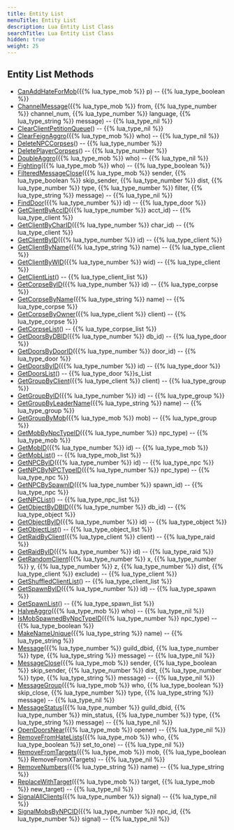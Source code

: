 ```yaml
---
title: Entity List
menuTitle: Entity List
description: Lua Entity List Class
searchTitle: Lua Entity List Class
hidden: true
weight: 25
---
```


## Entity List Methods
- [CanAddHateForMob](canaddhateformob)({{% lua_type_mob %}} p) -- {{% lua_type_boolean %}}
- [ChannelMessage](channelmessage)({{% lua_type_mob %}} from, {{% lua_type_number %}} channel_num, {{% lua_type_number %}} language, {{% lua_type_string %}} message) -- {{% lua_type_nil %}}
- [ClearClientPetitionQueue](clearclientpetitionqueue)() -- {{% lua_type_nil %}}
- [ClearFeignAggro](clearfeignaggro)({{% lua_type_mob %}} who) -- {{% lua_type_nil %}}
- [DeleteNPCCorpses](deletenpccorpses)() -- {{% lua_type_number %}}
- [DeletePlayerCorpses](deleteplayercorpses)() -- {{% lua_type_number %}}
- [DoubleAggro](doubleaggro)({{% lua_type_mob %}} who) -- {{% lua_type_nil %}}
- [Fighting](fighting)({{% lua_type_mob %}} who) -- {{% lua_type_boolean %}}
- [FilteredMessageClose](filteredmessageclose)({{% lua_type_mob %}} sender, {{% lua_type_boolean %}} skip_sender, {{% lua_type_number %}} dist, {{% lua_type_number %}} type, {{% lua_type_number %}} filter, {{% lua_type_string %}} message) -- {{% lua_type_nil %}}
- [FindDoor](finddoor)({{% lua_type_number %}} id) -- {{% lua_type_door %}}
- [GetClientByAccID](getclientbyaccid)({{% lua_type_number %}} acct_id) -- {{% lua_type_client %}}
- [GetClientByCharID](getclientbycharid)({{% lua_type_number %}} char_id) -- {{% lua_type_client %}}
- [GetClientByID](getclientbyid)({{% lua_type_number %}} id) -- {{% lua_type_client %}}
- [GetClientByName](getclientbyname)({{% lua_type_string %}} name) -- {{% lua_type_client %}}
- [GetClientByWID](getclientbywid)({{% lua_type_number %}} wid) -- {{% lua_type_client %}}
- [GetClientList](getclientlist)() -- {{% lua_type_client_list %}}
- [GetCorpseByID](getcorpsebyid)({{% lua_type_number %}} id) -- {{% lua_type_corpse %}}
- [GetCorpseByName](getcorpsebyname)({{% lua_type_string %}} name) -- {{% lua_type_corpse %}}
- [GetCorpseByOwner](getcorpsebyowner)({{% lua_type_client %}} client) -- {{% lua_type_corpse %}}
- [GetCorpseList](getcorpselist)() -- {{% lua_type_corpse_list %}}
- [GetDoorsByDBID](getdoorsbydbid)({{% lua_type_number %}} db_id) -- {{% lua_type_door %}}
- [GetDoorsByDoorID](getdoorsbydoorid)({{% lua_type_number %}} door_id) -- {{% lua_type_door %}}
- [GetDoorsByID](getdoorsbyid)({{% lua_type_number %}} id) -- {{% lua_type_door %}}
- [GetDoorsList](getdoorslist)() -- {{% lua_type_door %}}s_List
- [GetGroupByClient](getgroupbyclient)({{% lua_type_client %}} client) -- {{% lua_type_group %}}
- [GetGroupByID](getgroupbyid)({{% lua_type_number %}} id) -- {{% lua_type_group %}}
- [GetGroupByLeaderName](getgroupbyleadername)({{% lua_type_string %}} name) -- {{% lua_type_group %}}
- [GetGroupByMob](getgroupbymob)({{% lua_type_mob %}} mob) -- {{% lua_type_group %}}
- [GetMobByNpcTypeID](getmobbynpctypeid)({{% lua_type_number %}} npc_type) -- {{% lua_type_mob %}}
- [GetMobID](getmobid)({{% lua_type_number %}} id) -- {{% lua_type_mob %}}
- [GetMobList](getmoblist)() -- {{% lua_type_mob_list %}}
- [GetNPCByID](getnpcbyid)({{% lua_type_number %}} id) -- {{% lua_type_npc %}}
- [GetNPCByNPCTypeID](getnpcbynpctypeid)({{% lua_type_number %}} npc_type) -- {{% lua_type_npc %}}
- [GetNPCBySpawnID](getnpcbyspawnid)({{% lua_type_number %}} spawn_id) -- {{% lua_type_npc %}}
- [GetNPCList](getnpclist)() -- {{% lua_type_npc_list %}}
- [GetObjectByDBID](getobjectbydbid)({{% lua_type_number %}} db_id) -- {{% lua_type_object %}}
- [GetObjectByID](getobjectbyid)({{% lua_type_number %}} id) -- {{% lua_type_object %}}
- [GetObjectList](getobjectlist)() -- {{% lua_type_object_list %}}
- [GetRaidByClient](getraidbyclient)({{% lua_type_client %}} client) -- {{% lua_type_raid %}}
- [GetRaidByID](getraidbyid)({{% lua_type_number %}} id) -- {{% lua_type_raid %}}
- [GetRandomClient](getrandomclient)({{% lua_type_number %}} x, {{% lua_type_number %}} y, {{% lua_type_number %}} z, {{% lua_type_number %}} dist, {{% lua_type_client %}} exclude) -- {{% lua_type_client %}}
- [GetShuffledClientList](getshuffledclientlist)() -- {{% lua_type_client_list %}}
- [GetSpawnByID](getspawnbyid)({{% lua_type_number %}} id) -- {{% lua_type_spawn %}}
- [GetSpawnList](getspawnlist)() -- {{% lua_type_spawn_list %}}
- [HalveAggro](halveaggro)({{% lua_type_mob %}} who) -- {{% lua_type_nil %}}
- [IsMobSpawnedByNpcTypeID](ismobspawnedbynpctypeid)({{% lua_type_number %}} npc_type) -- {{% lua_type_boolean %}}
- [MakeNameUnique](makenameunique)({{% lua_type_string %}} name) -- {{% lua_type_string %}}
- [Message](message)({{% lua_type_number %}} guild_dbid, {{% lua_type_number %}} type, {{% lua_type_string %}} message) -- {{% lua_type_nil %}}
- [MessageClose](messageclose)({{% lua_type_mob %}} sender, {{% lua_type_boolean %}} skip_sender, {{% lua_type_number %}} dist, {{% lua_type_number %}} type, {{% lua_type_string %}} message) -- {{% lua_type_nil %}}
- [MessageGroup](messagegroup)({{% lua_type_mob %}} who, {{% lua_type_boolean %}} skip_close, {{% lua_type_number %}} type, {{% lua_type_string %}} message) -- {{% lua_type_nil %}}
- [MessageStatus](messagestatus)({{% lua_type_number %}} guild_dbid, {{% lua_type_number %}} min_status, {{% lua_type_number %}} type, {{% lua_type_string %}} message) -- {{% lua_type_nil %}}
- [OpenDoorsNear](opendoorsnear)({{% lua_type_mob %}} opener) -- {{% lua_type_nil %}}
- [RemoveFromHateLists](removefromhatelists)({{% lua_type_mob %}} who, {{% lua_type_boolean %}} set_to_one) -- {{% lua_type_nil %}}
- [RemoveFromTargets](removefromtargets)({{% lua_type_mob %}} mob, {{% lua_type_boolean %}} RemoveFromXTargets) -- {{% lua_type_nil %}}
- [RemoveNumbers](removenumbers)({{% lua_type_string %}} name) -- {{% lua_type_string %}}
- [ReplaceWithTarget](replacewithtarget)({{% lua_type_mob %}} target, {{% lua_type_mob %}} new_target) -- {{% lua_type_nil %}}
- [SignalAllClients](signalallclients)({{% lua_type_number %}} signal) -- {{% lua_type_nil %}}
- [SignalMobsByNPCID](signalmobsbynpcid)({{% lua_type_number %}} npc_id, {{% lua_type_number %}} signal) -- {{% lua_type_nil %}}

